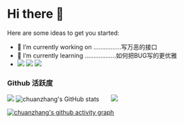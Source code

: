 # Hi there 👋

Here are some ideas to get you started:
- 🔭 I’m currently working on ................写万恶的接口
- 🌱 I’m currently learning ..................如何把BUG写的更优雅
- <span > <img src="https://img.shields.io/badge/-HTML5-E34F26?style=flat-square&logo=html5&logoColor=white" /> <img src="https://img.shields.io/badge/-JavaScript-oringe?style=flat-square&logo=javascript" /> </span>[![](https://img.shields.io/badge/-Java-007396?style=flat-square&logo=java&logoColor=ffffff)](https://reactjs.org/)
### Github 活跃度

[![](https://activity-graph.herokuapp.com/graph?username=jok-shang&theme=dracula)](https://github.com/ashutosh00710/github-readme-activity-graph)
![chuanzhang's GitHub stats](https://github-readme-stats.vercel.app/api?username=jok-shang&count_private=true)&ensp;&ensp;&ensp;&ensp;![](https://github-readme-stats.vercel.app/api/top-langs/?username=jok-shang&layout=compact&langs_count=6)

[![chuanzhang's github activity graph](https://github-readme-activity-graph.cyclic.app/graph?username=jok-shang&theme=vue)](https://github.com/ashutosh00710/github-readme-activity-graph)

